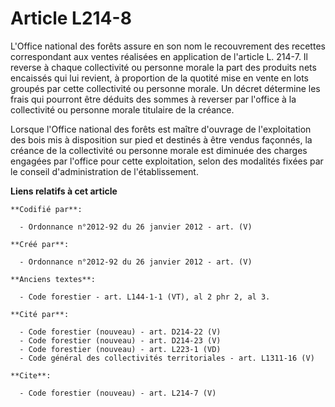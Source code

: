 # Article L214-8

L'Office national des forêts assure en son nom le recouvrement des recettes correspondant aux ventes réalisées en application
de l'article L. 214-7. Il reverse à chaque collectivité ou personne morale la part des produits nets encaissés qui lui
revient, à proportion de la quotité mise en vente en lots groupés par cette collectivité ou personne morale. Un décret
détermine les frais qui pourront être déduits des sommes à reverser par l'office à la collectivité ou personne morale
titulaire de la créance.

Lorsque l'Office national des forêts est maître d'ouvrage de l'exploitation des bois mis à disposition sur pied et destinés à
être vendus façonnés, la créance de la collectivité ou personne morale est diminuée des charges engagées par l'office pour
cette exploitation, selon des modalités fixées par le conseil d'administration de l'établissement.

**Liens relatifs à cet article**

	**Codifié par**:

	  - Ordonnance n°2012-92 du 26 janvier 2012 - art. (V)

	**Créé par**:

	  - Ordonnance n°2012-92 du 26 janvier 2012 - art. (V)

	**Anciens textes**:

	  - Code forestier - art. L144-1-1 (VT), al 2 phr 2, al 3.

	**Cité par**:

	  - Code forestier (nouveau) - art. D214-22 (V)
	  - Code forestier (nouveau) - art. D214-23 (V)
	  - Code forestier (nouveau) - art. L223-1 (VD)
	  - Code général des collectivités territoriales - art. L1311-16 (V)

	**Cite**:

	  - Code forestier (nouveau) - art. L214-7 (V)
